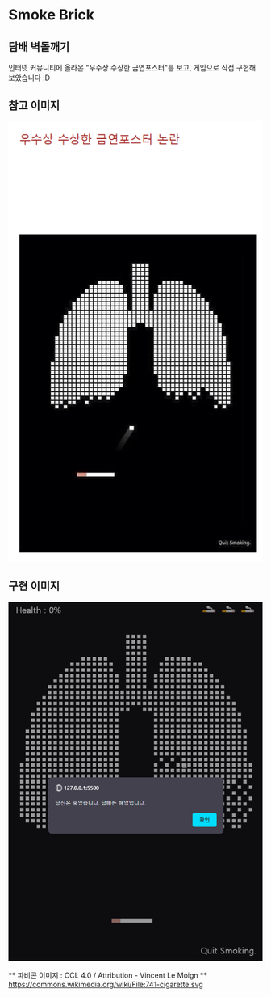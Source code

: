 # Smoke Brick
## 담배 벽돌깨기 
인터넷 커뮤니티에 올라온 "우수상 수상한 금연포스터"를 보고, 게임으로 직접 구현해 보았습니다 :D

## 참고 이미지
![커뮤니티 이미지](./community_brick.png)

## 구현 이미지 
![실제 구현 이미지](./brick_example.png)


** 파비콘 이미지 : CCL 4.0 / Attribution - Vincent Le Moign **
https://commons.wikimedia.org/wiki/File:741-cigarette.svg